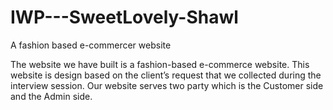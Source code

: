 # IWP---SweetLovely-Shawl
A fashion based e-commercer website 

The website we have built is a fashion-based e-commerce website. This website is design based on the client’s request that we collected during the interview session. Our website serves two party which is the Customer side and the Admin side.
